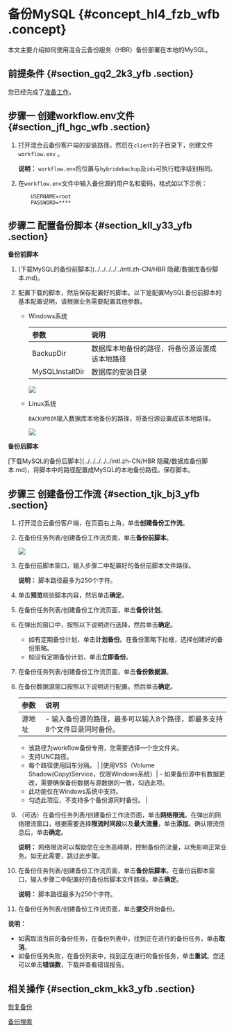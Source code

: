 # 备份MySQL {#concept_hl4_fzb_wfb .concept}

本文主要介绍如何使用混合云备份服务（HBR）备份部署在本地的MySQL。

## 前提条件 {#section_gq2_2k3_yfb .section}

您已经完成了[准备工作](intl.zh-CN/本地备份教程/基于workflow的备份/准备工作.md)。

## 步骤一 创建workflow.env文件 {#section_jfl_hgc_wfb .section}

1.  打开混合云备份客户端的安装路径，然后在`client`的子目录下，创建文件`workflow.env` 。

    **说明：** `workflow.env`的位置与`hybridebackup`及`ids`可执行程序级别相同。

2.  在`workflow.env`文件中输入备份源的用户名和密码，格式如以下示例：

    ```
    	USERNAME=root
    	PASSWORD=****
    ```


## 步骤二 配置备份脚本 {#section_kll_y33_yfb .section}

**备份前脚本**

1.  [下载MySQL的备份前脚本](../../../../../intl.zh-CN/HBR 隐藏/数据库备份脚本.md)。

2.  配置下载的脚本，然后保存配置好的脚本。以下是配置MySQL备份前脚本的基本配置说明，请根据业务需要配置其他参数。

    -   Windows系统

        |参数|说明|
        |:-|:-|
        |BackupDir|数据库本地备份的路径，将备份源设置成该本地路径|
        |MySQLInstallDir|数据库的安装目录|

        ![](http://static-aliyun-doc.oss-cn-hangzhou.aliyuncs.com/assets/img/64607/155263560632597_zh-CN.png)

    -   Linux系统

        `BACKUPDIR`输入数据库本地备份的路径，将备份源设置成该本地路径。

        ![](http://static-aliyun-doc.oss-cn-hangzhou.aliyuncs.com/assets/img/64607/155263560632598_zh-CN.png)


**备份后脚本**

[下载MySQL的备份后脚本](../../../../../intl.zh-CN/HBR 隐藏/数据库备份脚本.md)，将脚本中的路径配置成MySQL的本地备份路径。保存脚本。

## 步骤三 创建备份工作流 {#section_tjk_bj3_yfb .section}

1.  打开混合云备份客户端，在页面右上角，单击**创建备份工作流**。

2.  在备份任务列表/创建备份工作流页面，单击**备份前脚本**。

    ![](http://static-aliyun-doc.oss-cn-hangzhou.aliyuncs.com/assets/img/64539/155263560632506_zh-CN.png)

3.  在备份前脚本窗口，输入步骤二中配置好的备份前脚本文件路径。

    **说明：** 脚本路径最多为250个字符。

4.  单击**预览**核验脚本内容，然后单击**确定**。

5.  在备份任务列表/创建备份工作流页面，单击**备份计划**。

6.  在弹出的窗口中，按照以下说明进行选择，然后单击**确定**。

    -   如有定期备份计划，单击**计划备份**。在备份策略下拉框，选择创建好的备份策略。
    -   如没有定期备份计划，单击**立即备份**。
7.  在备份任务列表/创建备份工作流页面，单击**备份数据源**。

8.  在备份数据源窗口按照以下说明进行配置。然后单击**确定**。

    |参数|说明|
    |:-|:-|
    |源地址|     -   输入备份源的路径，最多可以输入8个路径，即最多支持8个文件目录同时备份。
    -   该路径为workflow备份专用，您需要选择一个空文件夹。
    -   支持UNC路径。
    -   每个路径使用回车分隔。
 |
    |使用VSS（Volume Shadow\(Copy\)Service，仅限Windows系统）|     -   如果备份源中有数据更改，需要确保备份数据与源数据的一致，勾选此项。
    -   此功能仅在Windows系统中支持。
    -   勾选此项后，不支持多个备份源同时备份。
 |

9.  （可选）在备份任务列表/创建备份工作流页面，单击**网络限流**。在弹出的网络限流窗口，根据需要选择**限流时间段**以及**最大流量**，单击**添加**。确认限流信息后，单击**确定**。

    **说明：** 网络限流可以帮助您在业务高峰期，控制备份的流量，以免影响正常业务。如无此需要，跳过此步骤。

10. 在备份任务列表/创建备份工作流页面，单击**备份后脚本**。在备份后脚本窗口，输入步骤二中配置好的备份后脚本文件路径。单击**确定**。

    **说明：** 脚本路径最多为250个字符。

11. 在备份任务列表/创建备份工作流页面，单击**提交**开始备份。


**说明：** 

-   如需取消当前的备份任务，在备份列表中，找到正在进行的备份任务，单击**取消**。
-   如备份任务失败，在备份列表中，找到正在进行的备份任务，单击**重试**。您还可以单击**错误数**，下载并查看错误报告。

## 相关操作 {#section_ckm_kk3_yfb .section}

[恢复备份](intl.zh-CN/本地备份教程/基于workflow的备份/恢复备份.md)

[备份搜索](intl.zh-CN/本地备份教程/基于workflow的备份/备份搜索.md)

